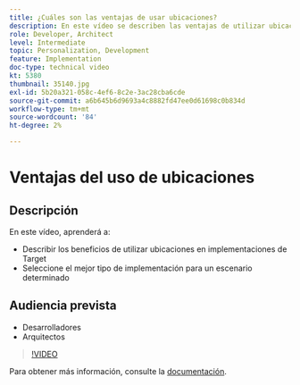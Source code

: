 ```yaml
---
title: ¿Cuáles son las ventajas de usar ubicaciones?
description: En este vídeo se describen las ventajas de utilizar ubicaciones en implementaciones de Adobe Target. Vea este vídeo para aprender a seleccionar el mejor tipo de implementación para un escenario determinado.
role: Developer, Architect
level: Intermediate
topic: Personalization, Development
feature: Implementation
doc-type: technical video
kt: 5380
thumbnail: 35140.jpg
exl-id: 5b20a321-058c-4ef6-8c2e-3ac28cba6cde
source-git-commit: a6b645b6d9693a4c8882fd47ee0d61698c0b834d
workflow-type: tm+mt
source-wordcount: '84'
ht-degree: 2%

---
```


# Ventajas del uso de ubicaciones

## Descripción

En este vídeo, aprenderá a:

* Describir los beneficios de utilizar ubicaciones en implementaciones de Target
* Seleccione el mejor tipo de implementación para un escenario determinado

## Audiencia prevista

* Desarrolladores
* Arquitectos

>[!VIDEO](https://video.tv.adobe.com/v/35140/?quality=12)

Para obtener más información, consulte la [documentación](https://experienceleague.adobe.com/docs/target/using/implement-target/implementing-target.html?lang=en).
